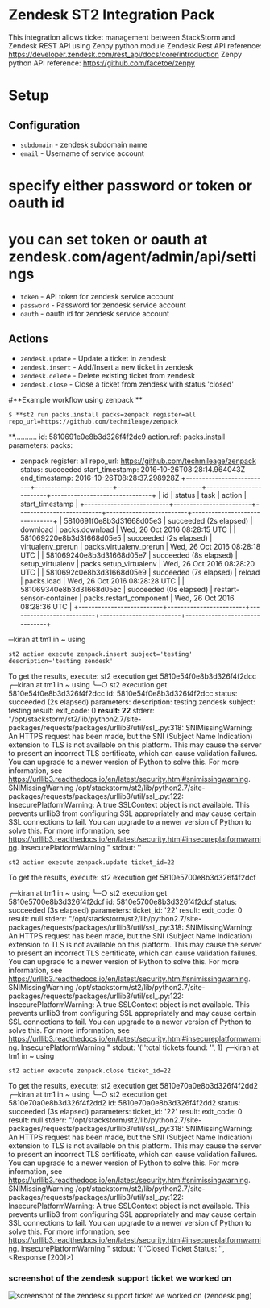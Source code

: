 # Zendesk ST2 Integration Pack

This integration allows ticket management between StackStorm and Zendesk REST API using Zenpy python module 
Zendesk Rest API reference: https://developer.zendesk.com/rest_api/docs/core/introduction 
Zenpy python API reference: https://github.com/facetoe/zenpy



# Setup
## Configuration

* `subdomain` - zendesk subdomain name  
* `email` - Username of service account
# specify either password or token or oauth id
# you can set token or oauth at zendesk.com/agent/admin/api/settings
* `token` - API token for zendesk service account
* `password` - Password for zendesk service account
* `oauth` - oauth id for zendesk service account


## Actions

* `zendesk.update` - Update a ticket in  zendesk 
* `zendesk.insert` - Add/Insert a new ticket in  zendesk 
* `zendesk.delete` - Delete existing ticket from  zendesk 
* `zendesk.close` - Close a ticket from  zendesk with status 'closed' 

#**Example workflow using zenpack **

	$ **st2 run packs.install packs=zenpack register=all repo_url=https://github.com/techmileage/zenpack 
**...........
id: 5810691e0e8b3d326f4f2dc9
action.ref: packs.install
parameters: 
  packs:
  - zenpack
  register: all
  repo_url: https://github.com/techmileage/zenpack
status: succeeded
start_timestamp: 2016-10-26T08:28:14.964043Z
end_timestamp: 2016-10-26T08:28:37.298928Z
+--------------------------+------------------------+--------------------------+-------------------------+-------------------------------+
| id                       | status                 | task                     | action                  | start_timestamp               |
+--------------------------+------------------------+--------------------------+-------------------------+-------------------------------+
| 5810691f0e8b3d31668d05e3 | succeeded (2s elapsed) | download                 | packs.download          | Wed, 26 Oct 2016 08:28:15 UTC |
| 581069220e8b3d31668d05e5 | succeeded (2s elapsed) | virtualenv_prerun        | packs.virtualenv_prerun | Wed, 26 Oct 2016 08:28:18 UTC |
| 581069240e8b3d31668d05e7 | succeeded (8s elapsed) | setup_virtualenv         | packs.setup_virtualenv  | Wed, 26 Oct 2016 08:28:20 UTC |
| 5810692c0e8b3d31668d05e9 | succeeded (7s elapsed) | reload                   | packs.load              | Wed, 26 Oct 2016 08:28:28 UTC |
| 581069340e8b3d31668d05ec | succeeded (0s elapsed) | restart-sensor-container | packs.restart_component | Wed, 26 Oct 2016 08:28:36 UTC |
+--------------------------+------------------------+--------------------------+-------------------------+-------------------------------+


─kiran at tm1 in ~ using

	st2 action execute zenpack.insert subject='testing' description='testing zendesk'              
To get the results, execute:
 st2 execution get 5810e54f0e8b3d326f4f2dcc
╭─kiran at tm1 in ~ using
╰─○ st2 execution get 5810e54f0e8b3d326f4f2dcc
id: 5810e54f0e8b3d326f4f2dcc
status: succeeded (2s elapsed)
parameters: 
  description: testing zendesk
  subject: testing
result: 
  exit_code: 0
  **result: 22**
  stderr: "/opt/stackstorm/st2/lib/python2.7/site-packages/requests/packages/urllib3/util/ssl_.py:318: SNIMissingWarning: An HTTPS request has been made, but the SNI (Subject Name Indication) extension to TLS is not available on this platform. This may cause the server to present an incorrect TLS certificate, which can cause validation failures. You can upgrade to a newer version of Python to solve this. For more information, see https://urllib3.readthedocs.io/en/latest/security.html#snimissingwarning.
  SNIMissingWarning
/opt/stackstorm/st2/lib/python2.7/site-packages/requests/packages/urllib3/util/ssl_.py:122: InsecurePlatformWarning: A true SSLContext object is not available. This prevents urllib3 from configuring SSL appropriately and may cause certain SSL connections to fail. You can upgrade to a newer version of Python to solve this. For more information, see https://urllib3.readthedocs.io/en/latest/security.html#insecureplatformwarning.
  InsecurePlatformWarning
"
  stdout: ''

	st2 action execute zenpack.update ticket_id=22                                             
To get the results, execute:
 st2 execution get 5810e5700e8b3d326f4f2dcf

╭─kiran at tm1 in ~ using
╰─○  st2 execution get 5810e5700e8b3d326f4f2dcf
id: 5810e5700e8b3d326f4f2dcf
status: succeeded (3s elapsed)
parameters: 
  ticket_id: '22'
result: 
  exit_code: 0
  result: null
  stderr: "/opt/stackstorm/st2/lib/python2.7/site-packages/requests/packages/urllib3/util/ssl_.py:318: SNIMissingWarning: An HTTPS request has been made, but the SNI (Subject Name Indication) extension to TLS is not available on this platform. This may cause the server to present an incorrect TLS certificate, which can cause validation failures. You can upgrade to a newer version of Python to solve this. For more information, see https://urllib3.readthedocs.io/en/latest/security.html#snimissingwarning.
  SNIMissingWarning
/opt/stackstorm/st2/lib/python2.7/site-packages/requests/packages/urllib3/util/ssl_.py:122: InsecurePlatformWarning: A true SSLContext object is not available. This prevents urllib3 from configuring SSL appropriately and may cause certain SSL connections to fail. You can upgrade to a newer version of Python to solve this. For more information, see https://urllib3.readthedocs.io/en/latest/security.html#insecureplatformwarning.
  InsecurePlatformWarning
"
  stdout: '(''total tickets found: '', 1)
 ╭─kiran at tm1 in ~ using

	st2 action execute zenpack.close ticket_id=22
To get the results, execute:
 st2 execution get 5810e70a0e8b3d326f4f2dd2
╭─kiran at tm1 in ~ using
╰─○  st2 execution get 5810e70a0e8b3d326f4f2dd2
id: 5810e70a0e8b3d326f4f2dd2
status: succeeded (3s elapsed)
parameters: 
  ticket_id: '22'
result: 
  exit_code: 0
  result: null
  stderr: "/opt/stackstorm/st2/lib/python2.7/site-packages/requests/packages/urllib3/util/ssl_.py:318: SNIMissingWarning: An HTTPS request has been made, but the SNI (Subject Name Indication) extension to TLS is not available on this platform. This may cause the server to present an incorrect TLS certificate, which can cause validation failures. You can upgrade to a newer version of Python to solve this. For more information, see https://urllib3.readthedocs.io/en/latest/security.html#snimissingwarning.
  SNIMissingWarning
/opt/stackstorm/st2/lib/python2.7/site-packages/requests/packages/urllib3/util/ssl_.py:122: InsecurePlatformWarning: A true SSLContext object is not available. This prevents urllib3 from configuring SSL appropriately and may cause certain SSL connections to fail. You can upgrade to a newer version of Python to solve this. For more information, see https://urllib3.readthedocs.io/en/latest/security.html#insecureplatformwarning.
  InsecurePlatformWarning
"
  stdout: '(''Closed Ticket Status: '', <Response [200]\>)
  

### screenshot of the zendesk support ticket we worked on
![screenshot of the zendesk support ticket we worked on](  /home/kiran/Desktop/zendesk.png) (zendesk.png)

